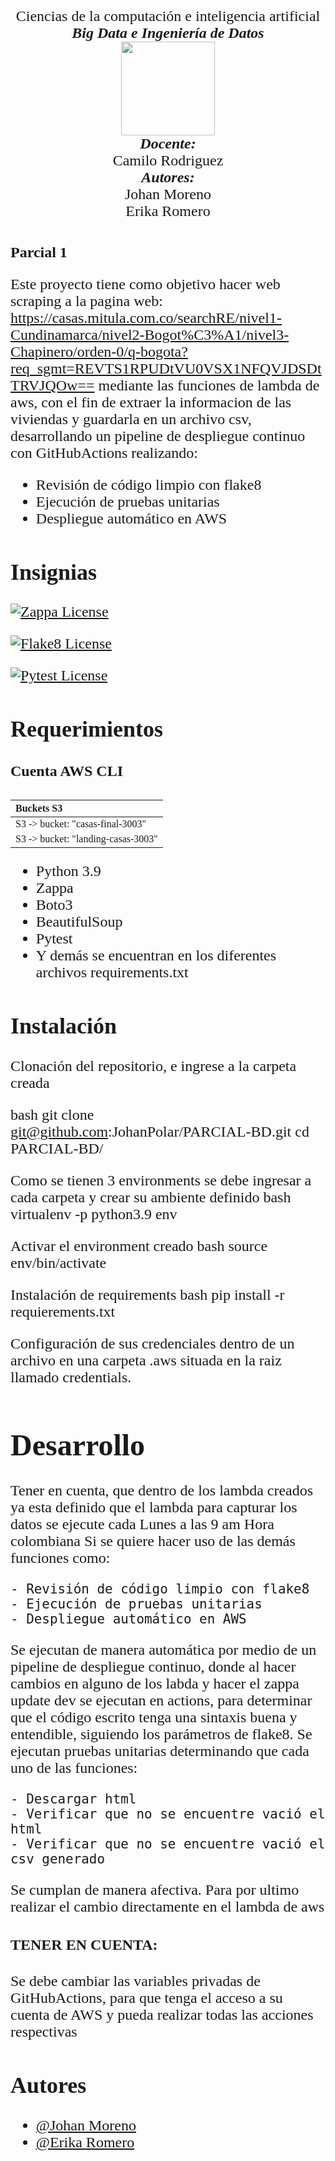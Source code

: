 <p align="center">
<FONT FACE="times new roman" SIZE=5>
<br>
Ciencias de la computación e inteligencia artificial
<br>
<i><b>Big Data e Ingeniería de Datos</b></i>
<br>
<img src="https://res-5.cloudinary.com/crunchbase-production/image/upload/c_lpad,h_256,w_256,f_auto,q_auto:eco/v1455514364/pim02bzqvgz0hibsra41.png"
width="150" height="150">
</img>
<br>
<i><b>Docente:</b></i><br> Camilo Rodriguez
<br>
<i><b>Autores:</b></i>
<br>
Johan Moreno
<br>
Erika Romero
<br>

# Parcial 1 
Este proyecto tiene como objetivo hacer web scraping a la pagina web: https://casas.mitula.com.co/searchRE/nivel1-Cundinamarca/nivel2-Bogot%C3%A1/nivel3-Chapinero/orden-0/q-bogota?req_sgmt=REVTS1RPUDtVU0VSX1NFQVJDSDtTRVJQOw== mediante las funciones de lambda de aws,  con el fin de extraer la informacion de las viviendas y guardarla en un archivo csv, desarrollando un pipeline de despliegue continuo con GitHubActions realizando: 

- Revisión de código limpio con flake8
- Ejecución de pruebas unitarias
- Despliegue automático en AWS



## Insignias

[![Zappa License](https://img.shields.io/badge/License-Zappa-green)](https://github.com/zappa/Zappa/blob/master/LICENSE)

[![Flake8 License](https://img.shields.io/badge/License-Flake8-orange)](https://github.com/PyCQA/flake8/blob/main/LICENSE)

[![Pytest License](https://img.shields.io/badge/License-Pytest-red)](https://docs.pytest.org/en/7.1.x/license.html)

## Requerimientos
#### Cuenta AWS CLI
| Buckets S3 |  
| :-------- | 
|  S3 -> bucket: "casas-final-3003"|
|  S3 -> bucket: "landing-casas-3003"|

* Python 3.9
* Zappa
* Boto3
* BeautifulSoup
* Pytest
* Y demás se encuentran en los diferentes archivos requirements.txt


## Instalación

Clonación del repositorio, e ingrese a la carpeta creada

bash
  git clone git@github.com:JohanPolar/PARCIAL-BD.git
  cd PARCIAL-BD/

    
Como se tienen 3 environments se debe
ingresar a cada carpeta y crear su ambiente definido 
bash
    virtualenv -p python3.9 env

Activar el environment creado 
bash
    source env/bin/activate

Instalación de requirements 
bash
    pip install -r requierements.txt


Configuración de sus credenciales dentro de un archivo en una carpeta .aws situada en la raiz llamado credentials. 

# Desarrollo
Tener en cuenta, que dentro de los lambda creados ya esta definido que el lambda para capturar los datos se ejecute cada Lunes a las 9 am Hora colombiana
Si se quiere hacer uso de las demás funciones como: 

    - Revisión de código limpio con flake8
    - Ejecución de pruebas unitarias
    - Despliegue automático en AWS
    
Se ejecutan de manera automática por medio de un pipeline de despliegue continuo, donde al hacer cambios en alguno de los labda y hacer el zappa update dev se ejecutan en actions, para determinar que el código escrito tenga una sintaxis buena y entendible, siguiendo los parámetros de flake8. 
Se ejecutan pruebas unitarias determinando que cada uno de las funciones: 

    - Descargar html
    - Verificar que no se encuentre vació el html
    - Verificar que no se encuentre vació el csv generado

Se cumplan de manera afectiva. Para por ultimo realizar el cambio directamente en el lambda de aws

#### TENER EN CUENTA:
Se debe cambiar las variables privadas de GitHubActions, para que tenga el acceso a su cuenta de AWS y pueda realizar todas las acciones respectivas



## Autores

- [@Johan Moreno](https://github.com/JohanPolar)
- [@Erika Romero](https://github.com/erika-romero)
